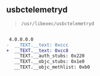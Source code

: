 ## usbctelemetryd

> `/usr/libexec/usbctelemetryd`

```diff

 4.0.0.0.0
-  __TEXT.__text: 0xccc
+  __TEXT.__text: 0xcc8
   __TEXT.__auth_stubs: 0x220
   __TEXT.__objc_stubs: 0x1e0
   __TEXT.__objc_methlist: 0xb0

```
